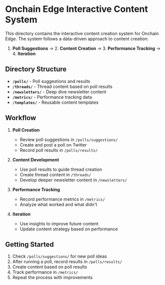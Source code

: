 # Onchain Edge Interactive Content System

This directory contains the interactive content creation system for Onchain Edge. The system follows a data-driven approach to content creation:

1. **Poll Suggestions** → 2. **Content Creation** → 3. **Performance Tracking** → 4. **Iteration**

## Directory Structure

- **`/polls/`** - Poll suggestions and results
- **`/threads/`** - Thread content based on poll results
- **`/newsletters/`** - Deep dive newsletter content
- **`/metrics/`** - Performance tracking data
- **`/templates/`** - Reusable content templates

## Workflow

1. **Poll Creation**
   - Review poll suggestions in `/polls/suggestions/`
   - Create and post a poll on Twitter
   - Record poll results in `/polls/results/`

2. **Content Development**
   - Use poll results to guide thread creation
   - Create thread content in `/threads/`
   - Develop deeper newsletter content in `/newsletters/`

3. **Performance Tracking**
   - Record performance metrics in `/metrics/`
   - Analyze what worked and what didn't

4. **Iteration**
   - Use insights to improve future content
   - Update content strategy based on performance

## Getting Started

1. Check `/polls/suggestions/` for new poll ideas
2. After running a poll, record results in `/polls/results/`
3. Create content based on poll results
4. Track performance in `/metrics/`
5. Repeat the process with improvements
